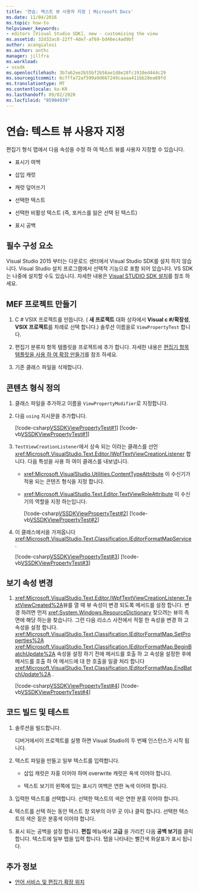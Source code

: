 ```yaml
---
title: '연습: 텍스트 뷰 사용자 지정 | Microsoft Docs'
ms.date: 11/04/2016
ms.topic: how-to
helpviewer_keywords:
- editors [Visual Studio SDK], new - customizing the view
ms.assetid: 32d32ac8-22ff-4de7-af69-bd46ec4ad9bf
author: acangialosi
ms.author: anthc
manager: jillfra
ms.workload:
- vssdk
ms.openlocfilehash: 3b7a62ee2b55bf2b56ae1d8e28fc1910ed444c29
ms.sourcegitcommit: 6cfffa72af599a9d667249caaaa411bb28ea69fd
ms.translationtype: MT
ms.contentlocale: ko-KR
ms.lasthandoff: 09/02/2020
ms.locfileid: "85904939"
---
```

# <a name="walkthrough-customize-the-text-view"></a>연습: 텍스트 뷰 사용자 지정
편집기 형식 맵에서 다음 속성을 수정 하 여 텍스트 뷰를 사용자 지정할 수 있습니다.

- 표시기 여백

- 삽입 캐럿

- 캐럿 덮어쓰기

- 선택한 텍스트

- 선택한 비활성 텍스트 (즉, 포커스를 잃은 선택 된 텍스트)

- 표시 공백

## <a name="prerequisites"></a>필수 구성 요소
 Visual Studio 2015 부터는 다운로드 센터에서 Visual Studio SDK를 설치 하지 않습니다. Visual Studio 설치 프로그램에서 선택적 기능으로 포함 되어 있습니다. VS SDK는 나중에 설치할 수도 있습니다. 자세한 내용은 [Visual STUDIO SDK 설치](../extensibility/installing-the-visual-studio-sdk.md)를 참조 하세요.

## <a name="create-a-mef-project"></a>MEF 프로젝트 만들기

1. C # VSIX 프로젝트를 만듭니다. ( **새 프로젝트** 대화 상자에서 **Visual c #/확장성**, **VSIX 프로젝트**를 차례로 선택 합니다.) 솔루션 이름을로 `ViewPropertyTest` 합니다.

2. 편집기 분류자 항목 템플릿을 프로젝트에 추가 합니다. 자세한 내용은 [편집기 항목 템플릿을 사용 하 여 확장 만들기](../extensibility/creating-an-extension-with-an-editor-item-template.md)를 참조 하세요.

3. 기존 클래스 파일을 삭제합니다.

## <a name="define-the-content-type"></a>콘텐츠 형식 정의

1. 클래스 파일을 추가하고 이름을 `ViewPropertyModifier`로 지정합니다.

2. 다음 `using` 지시문을 추가합니다.

    [!code-csharp[VSSDKViewPropertyTest#1](../extensibility/codesnippet/CSharp/walkthrough-customizing-the-text-view_1.cs)]
    [!code-vb[VSSDKViewPropertyTest#1](../extensibility/codesnippet/VisualBasic/walkthrough-customizing-the-text-view_1.vb)]

3. `TestViewCreationListener`에서 상속 되는 이라는 클래스를 선언 <xref:Microsoft.VisualStudio.Text.Editor.IWpfTextViewCreationListener> 합니다. 다음 특성을 사용 하 여이 클래스를 내보냅니다.

   - <xref:Microsoft.VisualStudio.Utilities.ContentTypeAttribute> 이 수신기가 적용 되는 콘텐츠 형식을 지정 합니다.

   - <xref:Microsoft.VisualStudio.Text.Editor.TextViewRoleAttribute> 이 수신기의 역할을 지정 하는입니다.

     [!code-csharp[VSSDKViewPropertyTest#2](../extensibility/codesnippet/CSharp/walkthrough-customizing-the-text-view_2.cs)]
     [!code-vb[VSSDKViewPropertyTest#2](../extensibility/codesnippet/VisualBasic/walkthrough-customizing-the-text-view_2.vb)]

4. 이 클래스에서을 가져옵니다 <xref:Microsoft.VisualStudio.Text.Classification.IEditorFormatMapService> .

    [!code-csharp[VSSDKViewPropertyTest#3](../extensibility/codesnippet/CSharp/walkthrough-customizing-the-text-view_3.cs)]
    [!code-vb[VSSDKViewPropertyTest#3](../extensibility/codesnippet/VisualBasic/walkthrough-customizing-the-text-view_3.vb)]

## <a name="change-the-view-properties"></a>보기 속성 변경

1. <xref:Microsoft.VisualStudio.Text.Editor.IWpfTextViewCreationListener.TextViewCreated%2A>뷰를 열 때 뷰 속성이 변경 되도록 메서드를 설정 합니다. 변경 하려면 먼저 <xref:System.Windows.ResourceDictionary> 찾으려는 뷰의 측면에 해당 하는을 찾습니다. 그런 다음 리소스 사전에서 적절 한 속성을 변경 하 고 속성을 설정 합니다. <xref:Microsoft.VisualStudio.Text.Classification.IEditorFormatMap.SetProperties%2A> <xref:Microsoft.VisualStudio.Text.Classification.IEditorFormatMap.BeginBatchUpdate%2A> 속성을 설정 하기 전에 메서드를 호출 하 고 속성을 설정한 후에 메서드를 호출 하 여 메서드에 대 한 호출을 일괄 처리 합니다 <xref:Microsoft.VisualStudio.Text.Classification.IEditorFormatMap.EndBatchUpdate%2A> .

     [!code-csharp[VSSDKViewPropertyTest#4](../extensibility/codesnippet/CSharp/walkthrough-customizing-the-text-view_4.cs)]
     [!code-vb[VSSDKViewPropertyTest#4](../extensibility/codesnippet/VisualBasic/walkthrough-customizing-the-text-view_4.vb)]

## <a name="build-and-test-the-code"></a>코드 빌드 및 테스트

1. 솔루션을 빌드합니다.

     디버거에서이 프로젝트를 실행 하면 Visual Studio의 두 번째 인스턴스가 시작 됩니다.

2. 텍스트 파일을 만들고 일부 텍스트를 입력합니다.

    - 삽입 캐럿은 자홍 이어야 하며 overwrite 캐럿은 옥색 이어야 합니다.

    - 텍스트 보기의 왼쪽에 있는 표시기 여백은 연한 녹색 이어야 합니다.

3. 입력한 텍스트를 선택합니다. 선택한 텍스트의 색은 연한 분홍 이어야 합니다.

4. 텍스트를 선택 하는 동안 텍스트 창 외부의 아무 곳 이나 클릭 합니다. 선택한 텍스트의 색은 짙은 분홍색 이어야 합니다.

5. 표시 되는 공백을 설정 합니다. **편집** 메뉴에서 **고급** 을 가리킨 다음 **공백 보기**를 클릭 합니다. 텍스트에 일부 탭을 입력 합니다. 탭을 나타내는 빨간색 화살표가 표시 됩니다.

## <a name="see-also"></a>추가 정보
- [언어 서비스 및 편집기 확장 위치](../extensibility/language-service-and-editor-extension-points.md)
